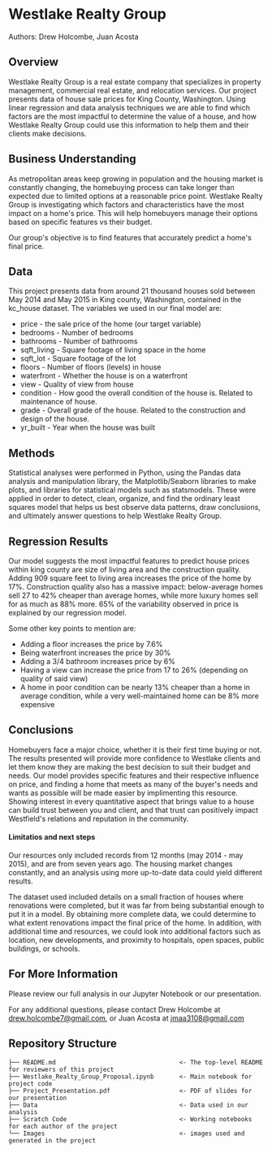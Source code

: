 
# Westlake Realty Group

Authors: Drew Holcombe, Juan Acosta


## Overview

Westlake Realty Group is a real estate company that specializes in property management, commercial real estate, and relocation services. Our project presents data of house sale prices for King County, Washington. Using linear regression and data analysis techniques we are able to find which factors are the most impactful to determine the value of a house, and how Westlake Realty Group could use this information to help them and their clients make decisions.


## Business Understanding

As metropolitan areas keep growing in population and the housing market is constantly changing, the homebuying process can take longer than expected due to limited options at a reasonable price point. Westlake Realty Group is investigating which factors and characteristics have the most impact on a home's price. This will help homebuyers manage their options based on specific features vs their budget.

Our group's objective is to find features that accurately predict a home's final price.


## Data

This project presents data from around 21 thousand houses sold between May 2014 and May 2015 in King county, Washington, contained in the kc_house dataset. The variables we used in our final model are:
- price - the sale price of the home (our target variable)
- bedrooms - Number of bedrooms
- bathrooms - Number of bathrooms
- sqft_living - Square footage of living space in the home
- sqft_lot - Square footage of the lot
- floors - Number of floors (levels) in house
- waterfront - Whether the house is on a waterfront
- view - Quality of view from house
- condition - How good the overall condition of the house is. Related to maintenance of house.
- grade - Overall grade of the house. Related to the construction and design of the house.
- yr_built - Year when the house was built


## Methods

Statistical analyses were performed in Python, using the Pandas data analysis and manipulation library, the Matplotlib/Seaborn libraries to make plots, and libraries for statistical models such as statsmodels. These were applied in order to detect, clean, organize, and find the ordinary least squares model that helps us best observe data patterns, draw conclusions, and ultimately answer questions to help Westlake Realty Group.


## Regression Results

Our model suggests the most impactful features to predict house prices within king county are size of living area and the construction quality. Adding 909 square feet to living area increases the price of the home by 17%. Construction quality also has a massive impact: below-average homes sell 27 to 42% cheaper than average homes, while more luxury homes sell for as much as 88% more. 65% of the variability observed in price is explained by our regression model.


Some other key points to mention are:

- Adding a floor increases the price by 7.6%
- Being waterfront increases the price by 30%
- Adding a 3/4 bathroom increases price by 6%
- Having a view can increase the price from 17 to 26% (depending on quality of said view)
- A home in poor condition can be nearly 13% cheaper than a home in average condition, while a very well-maintained home can be 8% more expensive


## Conclusions

Homebuyers face a major choice, whether it is their first time buying or not. The results presented will provide more confidence to Westlake clients and let them know they are making the best decision to suit their budget and needs. Our model provides specific features and their respective influence on price, and finding a home that meets as many of the buyer's needs and wants as possible will be made easier by implimenting this resource. Showing interest in every quantitative aspect that brings value to a house can build trust between you and client, and that trust can positively impact Westfield's relations and reputation in the community.


#### Limitatios and next steps

Our resources only included records from 12 months (may 2014 - may 2015), and are from seven years ago. The housing market changes constantly, and an analysis using more up-to-date data could yield different results.

The dataset used included details on a small fraction of houses where renovations were completed, but it was far from being substantial enough to put it in a model. By obtaining more complete data, we could determine to what extent renovations impact the final price of the home. In addition, with additional time and resources, we could look into additional factors such as location, new developments, and proximity to hospitals, open spaces, public buildings, or schools.


## For More Information

Please review our full analysis in our Jupyter Notebook or our presentation.

For any additional questions, please contact Drew Holcombe at drew.holcombe7@gmail.com, or Juan Acosta at jmaa3108@gmail.com



## Repository Structure

```
├── README.md                                  <- The top-level README for reviewers of this project
├── Westlake_Realty_Group_Proposal.ipynb       <- Main notebook for project code
├── Project_Presentation.pdf                   <- PDF of slides for our presentation
├── Data                                       <- Data used in our analysis
├── Scratch Code                               <- Working notebooks for each author of the project
└── Images                                     <- images used and generated in the project
```
